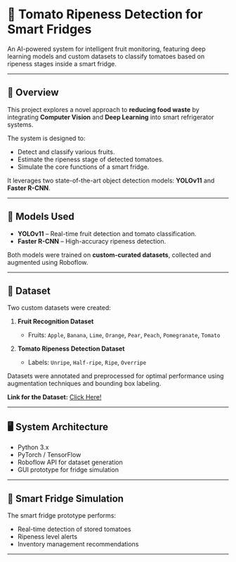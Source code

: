 # 🍅 Tomato Ripeness Detection for Smart Fridges

An AI-powered system for intelligent fruit monitoring, featuring deep learning models and custom datasets to classify tomatoes based on ripeness stages inside a smart fridge.

---

## 📘 Overview

This project explores a novel approach to **reducing food waste** by integrating **Computer Vision** and **Deep Learning** into smart refrigerator systems.

The system is designed to:
- Detect and classify various fruits.
- Estimate the ripeness stage of detected tomatoes.
- Simulate the core functions of a smart fridge.

It leverages two state-of-the-art object detection models: **YOLOv11** and **Faster R-CNN**.

---

## 🧠 Models Used

- **YOLOv11** – Real-time fruit detection and tomato classification.
- **Faster R-CNN** – High-accuracy ripeness detection.

Both models were trained on **custom-curated datasets**, collected and augmented using Roboflow.

---

## 📂 Dataset

Two custom datasets were created:

1. **Fruit Recognition Dataset**  
   - Fruits: `Apple`, `Banana`, `Lime`, `Orange`, `Pear`, `Peach`, `Pomegranate`, `Tomato`

2. **Tomato Ripeness Detection Dataset**  
   - Labels: `Unripe`, `Half-ripe`, `Ripe`, `Overripe`

Datasets were annotated and preprocessed for optimal performance using augmentation techniques and bounding box labeling.

**Link for the Dataset:** [Click Here!](https://app.roboflow.com/realistic-datasets-for-smart-fridge-applications)

---

## 🖥️ System Architecture

- Python 3.x
- PyTorch / TensorFlow
- Roboflow API for dataset generation
- GUI prototype for fridge simulation

---

## 🧊 Smart Fridge Simulation

The smart fridge prototype performs:
- Real-time detection of stored tomatoes
- Ripeness level alerts
- Inventory management recommendations

---
